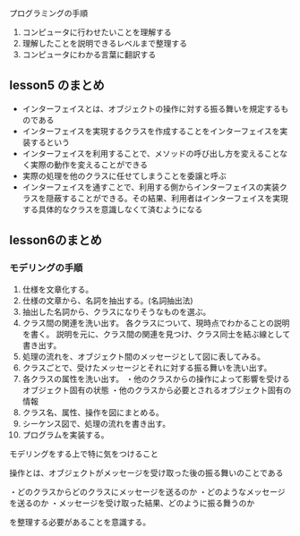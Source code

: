 
プログラミングの手順

1. コンピュータに行わせたいことを理解する
2. 理解したことを説明できるレベルまで整理する
3. コンピュータにわかる言葉に翻訳する



## lesson5 のまとめ

* インターフェイスとは、オブジェクトの操作に対する振る舞いを規定するものである
* インターフェイスを実現するクラスを作成することをインターフェイスを実装するという
* インターフェイスを利用することで、メソッドの呼び出し方を変えることなく実際の動作を変えることができる
* 実際の処理を他のクラスに任せてしまうことを委譲と呼ぶ
* インターフェイスを通すことで、利用する側からインターフェイスの実装クラスを隠蔽することができる。その結果、利用者はインターフェイスを実現する具体的なクラスを意識しなくて済むようになる


## lesson6のまとめ

### モデリングの手順

1. 仕様を文章化する。
2. 仕様の文章から、名詞を抽出する。(名詞抽出法)
3. 抽出した名詞から、クラスになりそうなものを選ぶ。
4. クラス間の関連を洗い出す。
    各クラスについて、現時点でわかることの説明を書く。 
    説明を元に、クラス間の関連を見つけ、クラス同士を結ぶ線として書き出す。
5. 処理の流れを、オブジェクト間のメッセージとして図に表してみる。
6. クラスごとで、受けたメッセージとそれに対する振る舞いを洗い出す。
7. 各クラスの属性を洗い出す。
   ・他のクラスからの操作によって影響を受けるオブジェクト固有の状態
   ・他のクラスから必要とされるオブジェクト固有の情報
8. クラス名、属性、操作を図にまとめる。
9. シーケンス図で、処理の流れを書き出す。
10. プログラムを実装する。


モデリングをする上で特に気をつけること

操作とは、オブジェクトがメッセージを受け取った後の振る舞いのことである

・どのクラスからどのクラスにメッセージを送るのか
・どのようなメッセージを送るのか
・メッセージを受け取った結果、どのように振る舞うのか

を整理する必要があることを意識する。
